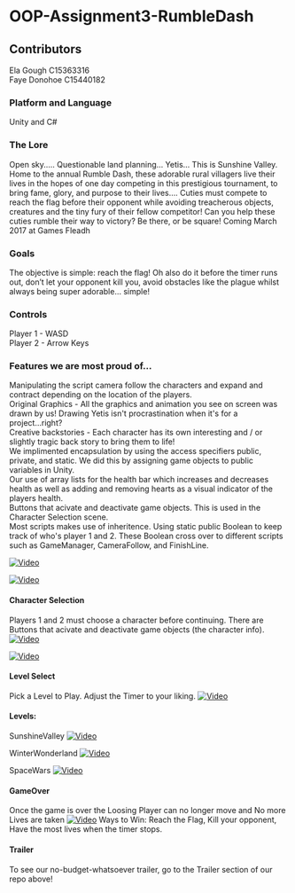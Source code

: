 # OOP-Assignment3-RumbleDash

## Contributors
Ela Gough C15363316     
Faye Donohoe C15440182

### Platform and Language
Unity and C#

### The Lore

Open sky..... Questionable land planning… Yetis… This is Sunshine Valley. Home to the annual Rumble Dash, these adorable rural villagers live their lives in the hopes of one day competing in this prestigious tournament, to bring fame, glory, and purpose to their lives…. 
Cuties must compete to reach the flag before their opponent while avoiding treacherous objects, creatures and the tiny fury of their fellow competitor! Can you help these cuties rumble their way to victory? Be there, or be square! Coming March 2017 at Games Fleadh

### Goals

The objective is simple: reach the flag! Oh also do it before the timer runs out, don’t let your opponent kill you, avoid obstacles like the plague whilst always being super adorable… simple!

### Controls
   Player 1 - WASD    
   Player 2 - Arrow Keys


### Features we are most proud of…

   Manipulating the script camera follow the characters and expand and contract depending on the location of the players.    
   Original Graphics - All the graphics and animation you see on screen was drawn by us! Drawing Yetis isn't procrastination when it's for    a project...right?    
   Creative backstories - Each character has its own interesting and / or slightly tragic back story to bring them to life!    
   We implimented encapsulation by using the access specifiers public, private, and static. We did this by assigning game objects to public    variables in Unity.    
   Our use of array lists for the health bar which increases and decreases health as well as adding and removing hearts as a visual            indicator of the players health.               
   Buttons that acivate and deactivate game objects. This is used in the Character Selection scene.            
   Most scripts makes use of inheritence.
   Using static public Boolean to keep track of who's player 1 and 2. These Boolean cross over to different scripts such as GameManager, CameraFollow, and FinishLine.

[![Video](https://github.com/ElaGough/OOP-Assignment3-RumbleDash/blob/master/Assets/_Sprites/Levels/Complete/HomePage.png?raw=true)]()

[![Video](https://github.com/ElaGough/OOP-Assignment3-RumbleDash/blob/master/Assets/_Sprites/Levels/Complete/Controls.png?raw=true )]()

#### Character Selection
Players 1 and 2 must choose a character before continuing. There are Buttons that acivate and deactivate game objects (the character info).
[![Video](https://github.com/ElaGough/OOP-Assignment3-RumbleDash/blob/master/Assets/_Sprites/Levels/Complete/BuddyStela.png?raw=true)]()

[![Video](https://github.com/ElaGough/OOP-Assignment3-RumbleDash/blob/master/Assets/_Sprites/Levels/Complete/KittyCookie.png?raw=true )]()

#### Level Select
Pick a Level to Play. Adjust the Timer to your liking.
[![Video](https://github.com/ElaGough/OOP-Assignment3-RumbleDash/blob/master/Assets/_Sprites/Levels/Complete/LevelSelect.png?raw=true )]()

#### Levels:
SunshineValley
[![Video](https://github.com/ElaGough/OOP-Assignment3-RumbleDash/blob/master/Assets/_Sprites/Levels/Complete/SunshineValley.png?raw=true )]()

WinterWonderland
[![Video](https://github.com/ElaGough/OOP-Assignment3-RumbleDash/blob/master/Assets/_Sprites/Levels/Complete/WinterWonderland.png?raw=true )]()

SpaceWars
[![Video](https://github.com/ElaGough/OOP-Assignment3-RumbleDash/blob/master/Assets/_Sprites/Levels/Complete/SpaceWars.png?raw=true )]()

#### GameOver
Once the game is over the Loosing Player can no longer move and No more Lives are taken
[![Video](https://github.com/ElaGough/OOP-Assignment3-RumbleDash/blob/master/Assets/_Sprites/Levels/Complete/GameOver.png?raw=true )]()
Ways to Win: Reach the Flag, Kill your opponent, Have the most lives when the timer stops.

#### Trailer
To see our no-budget-whatsoever trailer, go to the Trailer section of our repo above!
